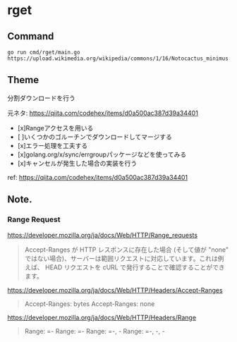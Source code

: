 rget
=========================================================

Command
-----------------------------------------

```
go run cmd/rget/main.go https://upload.wikimedia.org/wikipedia/commons/1/16/Notocactus_minimus.jpg
```

Theme
-----------------------------------------

分割ダウンロードを行う

元ネタ: https://qiita.com/codehex/items/d0a500ac387d39a34401

- [x]Rangeアクセスを用いる
- [ ]いくつかのゴルーチンでダウンロードしてマージする
- [x]エラー処理を工夫する
- [x]golang.org/x/sync/errgroupパッケージなどを使ってみる
- [x]キャンセルが発生した場合の実装を行う

ref: https://qiita.com/codehex/items/d0a500ac387d39a34401



Note.
------------------------------------------

### Range Request

https://developer.mozilla.org/ja/docs/Web/HTTP/Range_requests

> Accept-Ranges が HTTP レスポンスに存在した場合 (そして値が "none" ではない場合)、サーバーは範囲リクエストに対応しています。これは例えば、 HEAD リクエストを cURL で発行することで確認することができます。


https://developer.mozilla.org/ja/docs/Web/HTTP/Headers/Accept-Ranges

> Accept-Ranges: bytes
> Accept-Ranges: none

https://developer.mozilla.org/ja/docs/Web/HTTP/Headers/Range

> Range: <unit>=<range-start>-
> Range: <unit>=<range-start>-<range-end>
> Range: <unit>=<range-start>-<range-end>, <range-start>-<range-end>
> Range: <unit>=<range-start>-<range-end>, <range-start>-<range-end>, <range-start>-<range-end>
